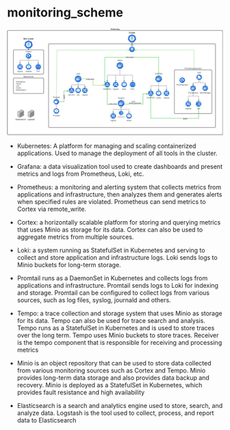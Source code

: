 # monitoring_scheme

![image](https://github.com/ivorobey/monitoring_scheme/blob/main/mon_scheme.jpg)

- Kubernetes: A platform for managing and scaling containerized applications. Used to manage the deployment of all tools in the cluster.

- Grafana: a data visualization tool used to create dashboards and present metrics and logs from Prometheus, Loki, etc.

- Prometheus: a monitoring and alerting system that collects metrics from applications and infrastructure, then analyzes them and generates alerts when specified rules are violated. Prometheus can send metrics to Cortex via remote_write.

- Cortex: a horizontally scalable platform for storing and querying metrics that uses Minio as storage for its data. Cortex can also be used to aggregate metrics from multiple sources.

- Loki: a system running as StatefulSet in Kubernetes and serving to collect and store application and infrastructure logs. Loki sends logs to Minio buckets for long-term storage.

- Promtail runs as a DaemonSet in Kubernetes and collects logs from applications and infrastructure. Promtail sends logs to Loki for indexing and storage. 
  Promtail can be configured to collect logs from various sources, such as log files, syslog, journald and others.

- Tempo: a trace collection and storage system that uses Minio as storage for its data. Tempo can also be used for trace search and analysis.
  Tempo runs as a StatefulSet in Kubernetes and is used to store traces over the long term. Tempo uses Minio buckets to store traces.
  Receiver is the tempo component that is responsible for receiving and processing metrics
  
- Minio is an object repository that can be used to store data collected from various monitoring sources such as Cortex and Tempo. Minio provides long-term data storage   and also provides data backup and recovery.
  Minio is deployed as a StatefulSet in Kubernetes, which provides fault resistance and high availability

- Elasticsearch is a search and analytics engine used to store, search, and analyze data. 
  Logstash is the tool used to collect, process, and report data to Elasticsearch
